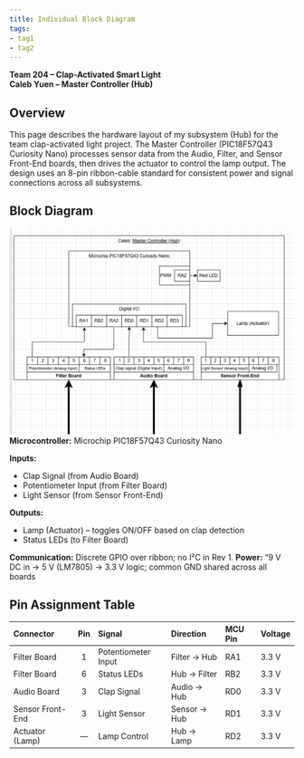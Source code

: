```yaml
---
title: Individual Block Diagram
tags:
- tag1
- tag2
---
```


**Team 204 – Clap-Activated Smart Light**  
**Caleb Yuen – Master Controller (Hub)**  


## Overview
This page describes the hardware layout of my subsystem (Hub) for the team clap-activated light project. The Master Controller (PIC18F57Q43 Curiosity Nano) processes sensor data from the Audio, Filter, and Sensor Front-End boards, then drives the actuator to control the lamp output. The design uses an 8-pin ribbon-cable standard for consistent power and signal connections across all subsystems.


## Block Diagram 
![Caleb Yuen: Master Controller (Hub) ](HubController.png)
**Microcontroller:** Microchip PIC18F57Q43 Curiosity Nano  

**Inputs:**  
- Clap Signal (from Audio Board)  
- Potentiometer Input (from Filter Board)  
- Light Sensor (from Sensor Front-End)  

**Outputs:**  
- Lamp (Actuator) – toggles ON/OFF based on clap detection  
- Status LEDs (to Filter Board)  

**Communication:** Discrete GPIO over ribbon; no I²C in Rev 1. 
**Power:** “9 V DC in → 5 V (LM7805) → 3.3 V logic; common GND shared across all boards  

## Pin Assignment Table
| Connector | Pin | Signal | Direction | MCU Pin | Voltage |
|:-----------|:---:|:--------|:-----------|:---------|:---------|
| Filter Board | 1 | Potentiometer Input | Filter → Hub | RA1 | 3.3 V |
| Filter Board | 6 | Status LEDs | Hub → Filter | RB2 | 3.3 V |
| Audio Board | 3 | Clap Signal | Audio → Hub | RD0 | 3.3 V |
| Sensor Front-End | 3 | Light Sensor | Sensor → Hub | RD1 | 3.3 V |
| Actuator (Lamp) | — | Lamp Control | Hub → Lamp | RD2 | 3.3 V |



